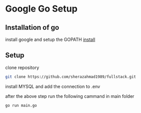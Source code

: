 # Google Go Setup

## Installation of go

install google and setup the GOPATH   [install](https://golang.org/doc/install)

## Setup

clone repository 

```bash
git clone https://github.com/sherazahmad1989/fullstack.git
```

install MYSQL and add the connection to  .env

after the above step run the following cammand in main folder 

```bash
go run main.go
```


